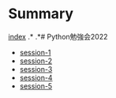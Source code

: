 # Summary
[index](index.md)
$.*$
$.*$# Python勉強会2022
- [session-1](session-1.md)
- [session-2](session-2.md)
- [session-3](session-3.md)
- [session-4](session-4.md)
- [session-5](session-5.md)
